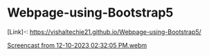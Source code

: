 # Webpage-using-Bootstrap5
[Link]-: https://vishaltechie21.github.io/Webpage-using-Bootstrap5/

[Screencast from 12-10-2023 02:32:05 PM.webm](https://github.com/vishaltechie21/Webpage-using-Bootstrap5/assets/141707319/8612d109-01e3-4ed1-9921-cf155e7eaf33)
